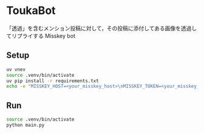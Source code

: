 # ToukaBot

「透過」を含むメンション投稿に対して，その投稿に添付してある画像を透過してリプライする Misskey bot

## Setup

```bash
uv vnev
source .venv/bin/activate
uv pip install -r requirements.txt
echo -e "MISSKEY_HOST=<your_misskey_host>\nMISSKEY_TOKEN=<your_misskey_api_token>" > .env
```

## Run

```bash
source .venv/bin/activate
python main.py
```
